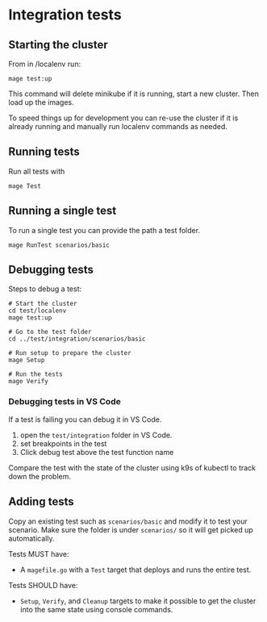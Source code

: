 # Integration tests

## Starting the cluster


From in /localenv run:

```
mage test:up
```

This command will delete minikube if it is running, start a new cluster. Then load up the images.

To speed things up for development you can re-use the cluster if it is already running and manually run localenv commands as needed.


## Running tests

Run all tests with

```
mage Test
```

## Running a single test

To run a single test you can provide the path a test folder.

```
mage RunTest scenarios/basic
```

## Debugging tests

Steps to debug a test:
```
# Start the cluster
cd test/localenv
mage test:up

# Go to the test folder
cd ../test/integration/scenarios/basic

# Run setup to prepare the cluster
mage Setup

# Run the tests
mage Verify
```

### Debugging tests in VS Code
If a test is failing you can debug it in VS Code.
1. open the `test/integration` folder in VS Code.
1. set breakpoints in the test
1. Click debug test above the test function name

Compare the test with the state of the cluster using k9s of kubectl to track down the problem.

## Adding tests

Copy an existing test such as `scenarios/basic` and modify it to test your scenario.
Make sure the folder is under `scenarios/` so it will get picked up automatically.

Tests MUST have:
* A `magefile.go` with a `Test` target that deploys and runs the entire test.

Tests SHOULD have:
* `Setup`, `Verify`, and `Cleanup` targets to make it possible to get the cluster into the same state using console commands.